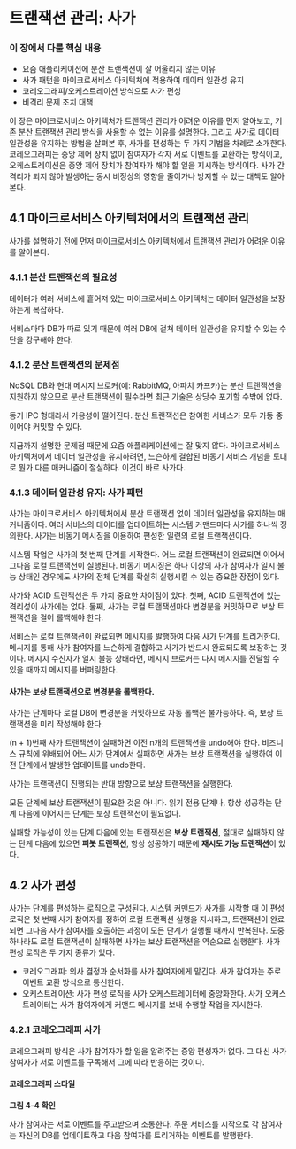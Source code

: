 # 트랜잭션 관리: 사가

### 이 장에서 다룰 핵심 내용

- 요즘 애플리케이션에 분산 트랜잭션이 잘 어울리지 않는 이유
- 사가 패턴을 마이크로서비스 아키텍처에 적용하여 데이터 일관성 유지
- 코레오그래피/오케스트레이션 방식으로 사가 편성
- 비격리 문제 조치 대책

이 장은 마이크로서비스 아키텍처가 트랜잭션 관리가 어려운 이유를 먼저 알아보고, 기존 분산 트랜잭션 관리 방식을 사용할 수 없는 이유를 설명한다. 그리고 사가로 데이터 일관성을 유지하는 방법을 살펴본 후, 사가를 편성하는 두 가지 기법을 차례로 소개한다. 코레오그래피는 중앙 제어 장치 없이 참여자가 각자 서로 이벤트를 교환하는 방식이고, 오케스트레이션은 중앙 제어 장치가 참여자가 해야 할 일을 지시하는 방식이다. 사가 간 격리가 되지 않아 발생하는 동시 비정상의 영향을 줄이가나 방지할 수 있는 대책도 알아본다.

## 4.1 마이크로서비스 아키텍처에서의 트랜잭션 관리

사가를 설명하기 전에 먼저 마이크로서비스 아키텍처에서 트랜잭션 관리가 어려운 이유를 알아본다.

### 4.1.1 분산 트랜잭션의 필요성

데이터가 여러 서비스에 흩어져 있는 마이크로서비스 아키텍처는 데이터 일관성을 보장하는게 복잡하다.

서비스마다 DB가 따로 있기 때문에 여러 DB에 걸쳐 데이터 일관성을 유지할 수 있는 수단을 강구해야 한다.

### 4.1.2 분산 트랜잭션의 문제점

NoSQL DB와 현대 메시지 브로커(예: RabbitMQ, 아파치 카프카)는 분산 트랜잭션을 지원하지 않으므로 분산 트랜잭션이 필수라면 최근 기술은 상당수 포기할 수밖에 없다.

동기 IPC 형태라서 가용성이 떨어진다. 분산 트랜잭션은 참여한 서비스가 모두 가동 중이어야 커밋할 수 있다. 

지금까지 설명한 문제점 때문에 요즘 애플리케이션에는 잘 맞지 않다. 마이크로서비스 아키텍처에서 데이터 일관성을 유지하려면, 느슨하게 결합된 비동기 서비스 개념을 토대로 뭔가 다른 매커니즘이 절실하다. 이것이 바로 사가다.

### 4.1.3 데이터 일관성 유지: 사가 패턴

사가는 마이크로서비스 아키텍처에서 분산 트랜잭션 없이 데이터 일관성을 유지하는 매커니즘이다. 여러 서비스의 데이터를 업데이트하는 시스템 커맨드마다 사가를 하나씩 정의한다. 사가는 비동기 메시징을 이용하여 편성한 일련의 로컬 트랜잭션이다.

시스템 작업은 사가의 첫 번째 단계를 시작한다. 어느 로컬 트랜잭션이 완료되면 이어서 그다음 로컬 트랜잭션이 실행된다. 비동기 메시징은 하나 이상의 사가 참여자가 일시 불능 상태인 경우에도 사가의 전체 단계를 확실히 실행시킬 수 있는 중요한 장점이 있다.

사가와 ACID 트랜잭션은 두 가지 중요한 차이점이 있다. 첫째, ACID 트랜잭션에 있는 격리성이 사가에는 없다. 둘째, 사가는 로컬 트랜잭션마다 변경분을 커밋하므로 보상 트랜잭션을 걸어 롤백해야 한다.

서비스는 로컬 트랜잭션이 완료되면 메시지를 발행하여 다음 사가 단계를 트리거한다. 메시지를 통해 사가 참여자를 느슨하게 결합하고 사가가 반드시 완료되도록 보장하는 것이다. 메시지 수신자가 일시 불능 상태라면, 메시지 브로커는 다시 메시지를 전달할 수 있을 때까지 메시지를 버퍼링한다.

#### 사가는 보상 트랜잭션으로 변경분을 롤백한다.

사가는 단계마다 로컬 DB에 변경분을 커밋하므로 자동 롤백은 불가능하다. 즉, 보상 트랜잭션을 미리 작성해야 한다.

(n + 1)번째 사가 트랜잭션이 실패하면 이전 n개의 트랜잭션을 undo해야 한다. 비즈니스 규칙에 위배되어 어느 사가 단계에서 실패하면 사가는 보상 트랜잭션을 실행하여 이전 단계에서 발생한 업데이트를 undo한다.

사가는 트랜잭션이 진행되는 반대 방향으로 보상 트랜잭션을 실행한다. 

모든 단계에 보상  트랜잭션이 필요한 것은 아니다. 읽기 전용 단계나, 항상 성공하는 단계 다음에 이어지는 단계는 보상 트랜잭션이 필요없다.

실패할 가능성이 있는 단계 다음에 있는 트랜잭션은 **보상 트랜잭션**, 절대로 실패하지 않는 단계 다음에 있으면 **피봇 트랜잭션**, 항상 성공하기 때문에 **재시도 가능 트랜잭션**이 있다.

## 4.2 사가 편성

사가는 단계를 편성하는 로직으로 구성된다. 시스템 커맨드가 사가를 시작할 때 이 편성 로직은 첫 번째 사가 참여자를 정하여 로컬 트랜잭션 실행을 지시하고, 트랜잭션이 완료되면 그다음 사가 참여자를 호출하는 과정이 모든 단계가 실행될 때까지 반복된다. 도중 하나라도 로컬 트랜잭션이 실패하면 사가는 보상 트랜잭션을 역순으로 실행한다. 사가 편성 로직은 두 가지 종류가 있다.

- 코레오그래피: 의사 결정과 순서화를 사가 참여자에게 맡긴다. 사가 참여자는 주로 이벤트 교환 방식으로 통신한다.
- 오케스트레이션: 사가 편성 로직을 사가 오케스트레이터에 중앙화한다. 사가 오케스트레이터는 사가 참여자에게 커맨드 메시지를 보내 수행할 작업을 지시한다.

### 4.2.1 코레오그래피 사가

코레오그래피 방식은 사가 참여자가 할 일을 알려주는 중앙 편성자가 없다. 그 대신 사가 참여자가 서로 이벤트를 구독해서 그에 따라 반응하는 것이다.

#### 코레오그래피 스타일

**그림 4-4 확인**

사가 참여자는 서로 이벤트를 주고받으며 소통한다. 주문 서비스를 시작으로 각 참여자는 자신의 DB를 업데이트하고 다음 참여자를 트리거하는 이벤트를 발행한다.

